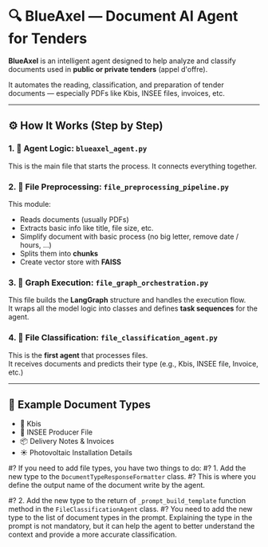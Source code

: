 # 🔍 BlueAxel — Document AI Agent for Tenders

**BlueAxel** is an intelligent agent designed to help analyze and classify documents used in **public or private tenders** (appel d'offre).

It automates the reading, classification, and preparation of tender documents — especially PDFs like Kbis, INSEE files, invoices, etc.

---

## ⚙️ How It Works (Step by Step)

### 1. 🧠 Agent Logic: `blueaxel_agent.py`
This is the main file that starts the process. It connects everything together.

### 2. 🧹 File Preprocessing: `file_preprocessing_pipeline.py`
This module:
- Reads documents (usually PDFs)
- Extracts basic info like title, file size, etc.
- Simplify document with basic process (no big letter, remove date / hours, ...)
- Splits them into **chunks**
- Create vector store with **FAISS**

### 3. 🔗 Graph Execution: `file_graph_orchestration.py`
This file builds the **LangGraph** structure and handles the execution flow.  
It wraps all the model logic into classes and defines **task sequences** for the agent.

### 4. 📂 File Classification: `file_classification_agent.py`
This is the **first agent** that processes files.  
It receives documents and predicts their type (e.g., Kbis, INSEE file, Invoice, etc.)

---

## 📁 Example Document Types

- 🧾 Kbis  
- 📄 INSEE Producer File  
- 📦 Delivery Notes & Invoices  
- ☀️ Photovoltaic Installation Details


#? If you need to add file types, you have two things to do:
#? 1. Add the new type to the `DocumentTypeResponseFormatter` class.
    #? This is where you define the output name of the document write by the agent.

#? 2. Add the new type to the return of `_prompt_build_template` function method in the `FileClassificationAgent` class.
    #? You need to add the new type to the list of document types in the prompt. Explaining the type in the prompt is not mandatory, but it can help the agent to better understand the context and provide a more accurate classification.
